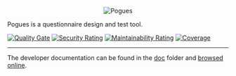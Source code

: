 <p align="center">
  <img alt="Pogues" src="docs/img/pogues-logo.png" style="max-width: 100%;">
</p>

Pogues is a questionnaire design and test tool.

[![Quality Gate](https://sonarcloud.io/api/project_badges/measure?project=InseeFr_Pogues&metric=alert_status)](https://sonarcloud.io/dashboard?id=InseeFr_Pogues)
[![Security Rating](https://sonarcloud.io/api/project_badges/measure?project=InseeFr_Pogues&metric=security_rating)](https://sonarcloud.io/dashboard?id=InseeFr_Pogues)
[![Maintainability Rating](https://sonarcloud.io/api/project_badges/measure?project=InseeFr_Pogues&metric=sqale_rating)](https://sonarcloud.io/dashboard?id=InseeFr_Pogues)
[![Coverage](https://sonarcloud.io/api/project_badges/measure?project=InseeFr_Pogues&metric=coverage)](https://sonarcloud.io/dashboard?id=InseeFr_Pogues)

---

The developer documentation can be found in the [doc](https://github.com/InseeFr/Pogues/tree/master/docs) folder and [browsed online](https://inseefr.github.io/Bowie/pogues).
